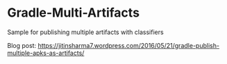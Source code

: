 # Gradle-Multi-Artifacts
Sample for publishing multiple artifacts with classifiers

Blog post: https://jitinsharma7.wordpress.com/2016/05/21/gradle-publish-multiple-apks-as-artifacts/
